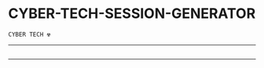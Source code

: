 # CYBER-TECH-SESSION-GENERATOR
`CYBER TECH ☢️`

--------


<p align="center">
  <a href="#"><img src="http://readme-typing-svg.herokuapp.com?color=00008B&center=true&vCenter=true&multiline=false&lines=`CYBER+-+TECH+-+SESSION+-+GENERATOR`" alt="">

<br>

--------
